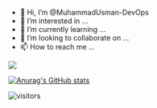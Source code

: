 - 👋 Hi, I’m @MuhammadUsman-DevOps
- 👀 I’m interested in ...
- 🌱 I’m currently learning ...
- 💞️ I’m looking to collaborate on ...
- 📫 How to reach me ...
<img src="https://img.shields.io/badge/WhatsApp-25D366?style=for-the-badge&logo=whatsapp&logoColor=white"/>

[![Anurag's GitHub stats](https://github-readme-stats.vercel.app/api?username=MuhammadUsman-DevOps)](https://github.com/MuhammadUsman-DevOps/github-readme-stats)

![visitors](https://visitor-badge.glitch.me/badge?page_id=page.id)


<!---
MuhammadUsman-DevOps/MuhammadUsman-DevOps is a ✨ special ✨ repository because its `README.md` (this file) appears on your GitHub profile.
You can click the Preview link to take a look at your changes.
--->
